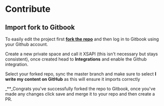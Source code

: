 # Contribute

## Import fork to Gitbook

To easily edit the project first [**fork the repo**](https://github.com/LucienHH/docs-xsapi) and then log in to Gitbook using your Github account.

Create a new private space and call it XSAPI \(this isn't necessary but stays consistent\), once created head to **Integrations** and enable the Github integration.

Select your forked repo, sync the master branch and make sure to select **I write my content on GitHub** as this will ensure it imports correctly

_\*\*_Congrats you've successfully forked the repo to Gitbook, once you've made any changes click save and merge it to your repo and then create a PR.

